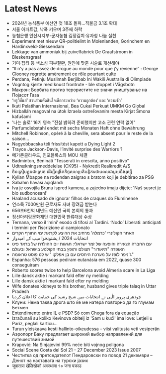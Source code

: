 # Latest News
-  2024년 농식품부 예산안 첫 18조 돌파…직불금 3.1조 확대
-  서울 아파트값, 낙폭 키우며 3주째 하락
-  농협은행 안산시지부-군자농협 김장김치·유자청 나눔 실천
-  Experiment met nieuw QR-politielint in Molenlanden, Gorinchem en Hardinxveld-Giessendam
-  Lekkage van ammoniak bij zuivelfabriek De Graafstroom in Bleskensgraaf
-  기미·잡티 등 색소성 피부질환, 원인에 맞춘 시술로 개선해야
-  “Il n’y a pas assez de drogue au monde pour que j’y revienne” : George Clooney regrette amèrement ce rôle pourtant culte
-  Perdana, Petinju Muslimah Berjilbab Ini Wakili Australia di Olimpiade
-  Vogntog kjørte med knust frontrute - ble stoppet i Vågsbotn
-  Макрон: Борбата против терористите не значи уништување на Појасот Газа
-  ‘ทรูวิชั่นส์’ ชวนร่วมตัดสินใจเลือกระหว่าง ‘ความถูกต้อง’ และ ‘ความรัก’
-  Ikuti Pelatihan Internasional, Bea Cukai Perkuat UMKM Go Global
-  Hizballáh reagoval na útok Izraela ostreľovaním mesta Kirjat Šmona kaťušami
-  '나는 솔로' 16기 영숙 "진실 밝히려 준비했지만 고소 관련 연락 없어"
-  Parfumdiebstahl endet mit sechs Monaten Haft ohne Bewährung
-  Mitchell Robinson, opéré à la cheville, sera absent pour le reste de la saison…
-  Nagyobbacska téli frissítést kapott a Dying Light 2
-  Trayce Jackson-Davis, l’invité surprise des Warriors ?
-  메가존클라우드, 인포블록스와 MOU 체결
-  Badminton, Beninati “Tesserati in crescita, anno positivo”
-  Udtrækningsmeddelelse (CK95) - Nykredit Realkredit A/S
-  ចិន​ត្រៀមខ្លួន​ជា​ស្រេច ដើម្បី​ពង្រីក​កិច្ច​សហប្រតិ​បត្តិ​ការ​ថាមពល​ជាមួយនឹង​រុ​ស្ស៊ី
-  Kylian Mbappe na rođendan zaigrao s bratom koji je debitirao za PSG
-  Sabahın havası açıqlandı
-  Iva je osvojila Brunu ispred kamera, a zajedno imaju dijete: 'Naš susret je bio sudbonosan!'
-  Haaland acusado de ignorar filhos de craques do Fluminense
-  연소득 7000만원 근로자도 자녀 장려금 받는다
-  656조6천억 내년도 예산안 국회 본회의 통과
-  정선아리랑문화재단 대한민국 한류대상 수상
-  Ternana, verso il ‘mini’ esodo di tifosi al Tardini. ‘Nodo’ Liberati: anticipati i termini per l’iscrizione al campionato
-  האתר הקולינרי 'כרמלה' מרחיב את ההיצע לקראת ימי החורף הקרים
-  انتخابات 2024 / پشتونخوا میپ کے امیدوار
-  עם החברה הצעירה והופעה של זמר ישראלי: חגיגות יום ההולדת של בראד פיט
-  האופרה "תיאודור" תצולם ותופץ בבתי הקולנוע בישראל ובעולם
-  ג'ניפר לופז על מערכת היחסים עם בן אפלק: "יש לנו פוסט טראומה"
-  Espanha: 576 pessoas pediram eutanásia em 2022, quase 300 conseguiram
-  Roberto scores twice to help Barcelona avoid Almeria scare in La Liga
-  Lille dansk aktie i markant fald efter ny melding
-  Lille dansk aktie i markant fald efter ny melding
-  Wife donates kidneys to his brother, husband gives triple talaq in Uttar Pradesh
-  چودھری پرویز الٰہی نے انتخابات میں شیخ رشید کی حمایت کا اعلان کردیا
-  Клуни: Нема таква дрога што ќе ме натера повторно да го глумам Бетмен
-  Entendimento entre IL e PSD? Só com Chega fora da equação
-  Izračunali su koliko Kevinova obitelj iz 'Sam u kući' ima love: Letjeli u Pariz, peglali karticu...
-  Turun yleiskaava kesti hallinto-oikeudessa – viisi valitusta veti vesiperän
-  Аэропорт Баку предлагает широкий выбор направлений для путешествий зимой
-  Krapović: Na Sinjajevini 99% neće biti vojnog poligona
-  Social Scene Costa del Sol 21 – 27 December 2023 Issue 2007
-  Честитка од претседателот Пендаровски по повод 21 декември – Денот на наставата на турски јазик
-  जुवातास खेलिरहेको अवस्थामा १० जना पक्राउ
